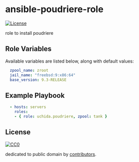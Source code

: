 # ansible-poudriere-role

[![License](https://img.shields.io/github/license/uchida/ansible-poudriere-role.svg)](http://creativecommons.org/publicdomain/zero/1.0/deed)

role to install poudriere

## Role Variables

Available variables are listed below, along with default values:

```yaml
  zpool_name: zroot
  jail_name: "freebsd:9:x86:64"
  base_version: 9.3-RELEASE
```

## Example Playbook

```yaml
  - hosts: servers
    roles:
    - { role: uchida.poudriere, zpool: tank }
```

## License

[![CC0](http://i.creativecommons.org/p/zero/1.0/88x31.png "CC0")](http://creativecommons.org/publicdomain/zero/1.0/deed)

dedicated to public domain by [contributors](https://github.com/uchida/packer-poudriere/graphs/contributors).

